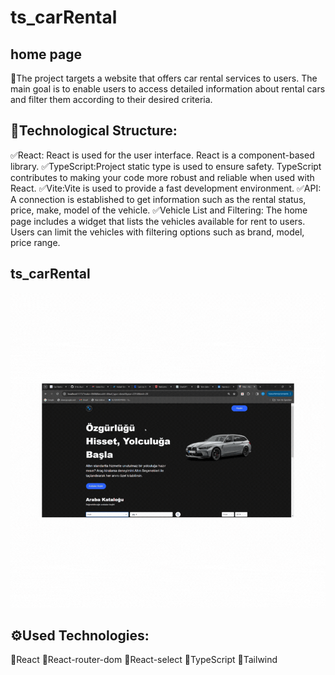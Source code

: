 # ts_carRental
## home page
🚗The project targets a website that offers car rental services to users. The main goal is to enable users to access detailed information about rental cars and filter them according to their desired criteria.

## 🚀Technological Structure:

✅React: React is used for the user interface. React is a component-based library.
✅TypeScript:Project static type is used to ensure safety. TypeScript contributes to making your code more robust and reliable when used with React.
✅Vite:Vite is used to provide a fast development environment.
✅API: A connection is established to get information such as the rental status, price, make, model of the vehicle.
✅Vehicle List and Filtering: The home page includes a widget that lists the vehicles available for rent to users. Users can limit the vehicles with filtering options such as brand, model, price range.

## ts_carRental

<img src="./public/ts_carRental.gif"/>

## ⚙️Used Technologies:

📍React
📍React-router-dom
📍React-select
📍TypeScript
📍Tailwind

